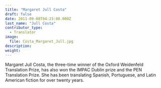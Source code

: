 ```yaml
---
title: "Margaret Jull Costa"
draft: false
date: 2011-09-08T04:23:00.000Z
last_name: "Jull Costa"
contributor_type:
  - Translator
image:
  file: Costa_Margaret_Jull.jpg
description:
weight:
---
```


Margaret Jull Costa, the three-time winner of the Oxford Weidenfeld Translation Prize, has also won the IMPAC Dublin prize and the PEN Translation Prize. She has been translating Spanish, Portuguese, and Latin American fiction for over twenty years.

